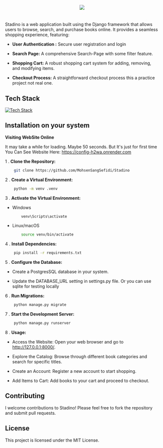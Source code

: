 <p align="center">
  <a href="">
    <img src="https://s32.picofile.com/file/8481356268/logo.png" />
  </a>
</p>

#

Stadino is a web application built using the Django framework that allows users to browse, search, and purchase books online. It provides a seamless shopping experience, featuring:

- **User Authentication :** Secure user registration and login

- **Search Page:** A comprehensive Search-Page with some filter feature.

- **Shopping Cart:** A robust shopping cart system for adding, removing, and modifying items.

- **Checkout Process:** A straightforward checkout process this a practice project not real one.


## Tech Stack

[![Tech Stack](https://skillicons.dev/icons?i=js,html,css,django,python)](https://skillicons.dev)


## Installation on your system

**Visiting WebSite Online**

It may take a while for loading. Maybe 50 seconds. But It's just for first time
You Can See Website Here: https://config-h2wa.onrender.com

1 . **Clone the Repository:**

```bash
    git clone https://github.com/MohsenSangSefidi/Stadino
```

2 . **Create a Virtual Environment:**

```bash
    python -m venv .venv
```

3 . **Activate the Virtual Environment:**

- Windows

    ```bash
        venv\Scripts\activate
    ```

- Linux/macOS

    ```bash
        source venv/bin/activate
    ```

4 . **Install Dependencies:**

```bash
    pip install -r requirements.txt
```

5 . **Configure the Database:**

- Create a PostgresSQL database in your system.

- Update the DATABASE_URL setting in settings.py file. Or you can use sqlite for testing locally

6 . **Run Migrations:**

```bash
    python manage.py migrate
```

7 . **Start the Development Server:**

```bash
    python manage.py runserver
```

8 . **Usage:**

- Access the Website: Open your web browser and go to http://127.0.0.1:8000/.

- Explore the Catalog: Browse through different book categories and search for specific titles.

- Create an Account: Register a new account to start shopping.

- Add Items to Cart: Add books to your cart and proceed to checkout.

## Contributing

I welcome contributions to Stadino! Please feel free to fork the repository and submit pull requests.


## License

This project is licensed under the MIT License.